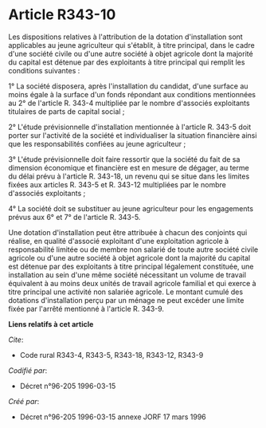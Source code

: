 # Article R343-10

Les dispositions relatives à l'attribution de la dotation d'installation sont applicables au jeune agriculteur qui s'établit,
à titre principal, dans le cadre d'une société civile ou d'une autre société à objet agricole dont la majorité du capital est
détenue par des exploitants à titre principal qui remplit les conditions suivantes :

1° La société disposera, après l'installation du candidat, d'une surface au moins égale à la surface d'un fonds répondant aux
conditions mentionnées au 2° de l'article R. 343-4 multipliée par le nombre d'associés exploitants titulaires de parts de
capital social ;

2° L'étude prévisionnelle d'installation mentionnée à l'article R. 343-5 doit porter sur l'activité de la société et
individualiser la situation financière ainsi que les responsabilités confiées au jeune agriculteur ;

3° L'étude prévisionnelle doit faire ressortir que la société du fait de sa dimension économique et financière est en mesure
de dégager, au terme du délai prévu à l'article R. 343-18, un revenu qui se situe dans les limites fixées aux articles R.
343-5 et R. 343-12 multipliées par le nombre d'associés exploitants ;

4° La société doit se substituer au jeune agriculteur pour les engagements prévus aux 6° et 7° de l'article R. 343-5.

Une dotation d'installation peut être attribuée à chacun des conjoints qui réalise, en qualité d'associé exploitant d'une
exploitation agricole à responsabilité limitée ou de membre non salarié de toute autre société civile agricole ou d'une autre
société à objet agricole dont la majorité du capital est détenue par des exploitants à titre principal légalement constituée,
une installation au sein d'une même société nécessitant un volume de travail équivalent à au moins deux unités de travail
agricole familial et qui exerce à titre principal une activité non salariée agricole. Le montant cumulé des dotations
d'installation perçu par un ménage ne peut excéder une limite fixée par l'arrêté mentionné à l'article R. 343-9.

**Liens relatifs à cet article**

_Cite_:

  - Code rural R343-4, R343-5, R343-18, R343-12, R343-9

_Codifié par_:

  - Décret n°96-205 1996-03-15

_Créé par_:

  - Décret n°96-205 1996-03-15 annexe JORF 17 mars 1996
